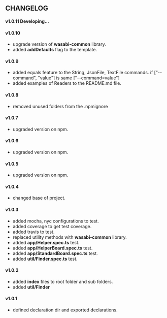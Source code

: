 ## CHANGELOG

#### v1.0.11 Developing...

#### v1.0.10

* upgrade version of **wasabi-common** library.
* added **addDefaults** flag to the template.

#### v1.0.9
* added equals feature to the String, JsonFile, TextFile commands. 
if ["--command", "value"] is same ["--command=value"] 
* added examples of Readers to the README.md file.

#### v1.0.8 
* removed unused folders from the .npmignore

#### v1.0.7
* upgraded version on npm.

#### v1.0.6
* upgraded version on npm.

#### v1.0.5
* upgraded version on npm.

#### v1.0.4
* changed base of project.

#### v1.0.3
* added mocha, nyc configurations to test.
* added coverage to get test coverage.
* added travis to test.
* replaced utility methods with **wasabi-common** library.
* added **app/Helper.spec.ts** test.
* added **app/HelperBoard.spec.ts** test.
* added **app/StandardBoard.spec.ts** test.
* added **util/Finder.spec.ts** test.

#### v1.0.2
* added **index** files to root folder and sub folders.
* added **util/Finder**

#### v1.0.1
* defined declaration dir and exported declarations.

